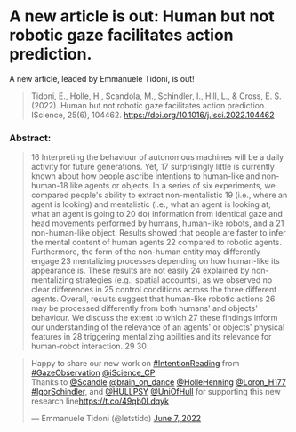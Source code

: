 # A new article is out: Human but not robotic gaze facilitates action prediction.


A new article, leaded by Emmanuele Tidoni, is out!

> Tidoni, E., Holle, H., Scandola, M., Schindler, I., Hill, L., & Cross, E. S. (2022). Human but not robotic gaze facilitates action prediction. IScience, 25(6), 104462. https://doi.org/10.1016/j.isci.2022.104462

<!--more-->

### Abstract:

> 16 Interpreting the behaviour of autonomous machines will be a daily activity for future generations. Yet, 17 surprisingly little is currently known about how people ascribe intentions to human-like and non-human-18 like agents or objects. In a series of six experiments, we compared people's ability to extract non-mentalistic 19 (i.e., where an agent is looking) and mentalistic (i.e., what an agent is looking at; what an agent is going to 20 do) information from identical gaze and head movements performed by humans, human-like robots, and a 21 non-human-like object. Results showed that people are faster to infer the mental content of human agents 22 compared to robotic agents. Furthermore, the form of the non-human entity may differently engage 23 mentalizing processes depending on how human-like its appearance is. These results are not easily 24 explained by non-mentalizing strategies (e.g., spatial accounts), as we observed no clear differences in 25 control conditions across the three different agents. Overall, results suggest that human-like robotic actions 26 may be processed differently from both humans' and objects' behaviour. We discuss the extent to which 27 these findings inform our understanding of the relevance of an agents' or objects' physical features in 28 triggering mentalizing abilities and its relevance for human-robot interaction. 29 30

<blockquote class="twitter-tweet"><p lang="en" dir="ltr">Happy to share our new work on <a href="https://twitter.com/hashtag/IntentionReading?src=hash&amp;ref_src=twsrc%5Etfw">#IntentionReading</a> from <a href="https://twitter.com/hashtag/GazeObservation?src=hash&amp;ref_src=twsrc%5Etfw">#GazeObservation</a> <a href="https://twitter.com/iScience_CP?ref_src=twsrc%5Etfw">@iScience_CP</a> <br>Thanks to <a href="https://twitter.com/Scandle?ref_src=twsrc%5Etfw">@Scandle</a> <a href="https://twitter.com/brain_on_dance?ref_src=twsrc%5Etfw">@brain_on_dance</a> <a href="https://twitter.com/HolleHenning?ref_src=twsrc%5Etfw">@HolleHenning</a> <a href="https://twitter.com/Loron_H177?ref_src=twsrc%5Etfw">@Loron_H177</a> <a href="https://twitter.com/hashtag/IgorSchindler?src=hash&amp;ref_src=twsrc%5Etfw">#IgorSchindler</a>, and <a href="https://twitter.com/HULLPSY?ref_src=twsrc%5Etfw">@HULLPSY</a> <a href="https://twitter.com/UniOfHull?ref_src=twsrc%5Etfw">@UniOfHull</a> for supporting this new research line<a href="https://t.co/49qb0Ldqyk">https://t.co/49qb0Ldqyk</a></p>&mdash; Emmanuele Tidoni (@letstido) <a href="https://twitter.com/letstido/status/1534079000305455105?ref_src=twsrc%5Etfw">June 7, 2022</a></blockquote> <script async src="https://platform.twitter.com/widgets.js" charset="utf-8"></script> 

